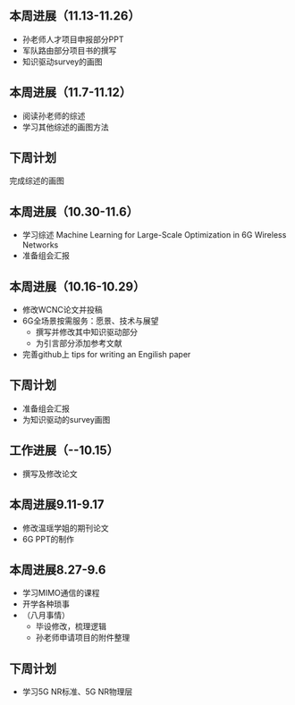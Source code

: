 ## 本周进展（11.13-11.26）
- 孙老师人才项目申报部分PPT
- 军队路由部分项目书的撰写
- 知识驱动survey的画图

## 本周进展（11.7-11.12）
- 阅读孙老师的综述
- 学习其他综述的画图方法

## 下周计划
完成综述的画图
## 本周进展（10.30-11.6）
- 学习综述 Machine Learning for Large-Scale Optimization in 6G Wireless Networks
- 准备组会汇报

## 本周进展（10.16-10.29）
- 修改WCNC论文并投稿
- 6G全场景按需服务：愿景、技术与展望
  - 撰写并修改其中知识驱动部分
  - 为引言部分添加参考文献
- 完善github上 tips for writing an Engilish paper

## 下周计划
- 准备组会汇报
- 为知识驱动的survey画图

## 工作进展（--10.15）
- 撰写及修改论文

## 本周进展9.11-9.17
- 修改温瑶学姐的期刊论文
- 6G PPT的制作


## 本周进展8.27-9.6
- 学习MIMO通信的课程
- 开学各种琐事
- （八月事情）
  -   毕设修改，梳理逻辑
  -   孙老师申请项目的附件整理
   

## 下周计划
- 学习5G NR标准、5G NR物理层
